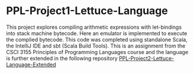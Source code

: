 # PPL-Project1-Lettuce-Language

This project explores compiling arithmetic expressions with let-bindings into stack machine bytecode.
Here an emulator is implemented to execute the complied bytecode. This code was completed using standalone Scala, 
the IntelliJ IDE and sbt (Scala Build Tools). This is an assignment from the CSCI 3155 Principles of Programming
Languages course and the language is further extended in the following repository [PPL-Project2-Lettuce-Language-Extended](https://github.com/JoaquinQuintana/PPL-Project2-Lettuce-Language-Extended)
